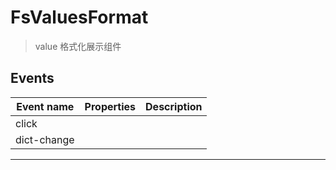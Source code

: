 # FsValuesFormat

> value 格式化展示组件

## Events

| Event name  | Properties | Description |
| ----------- | ---------- | ----------- |
| click       |            |
| dict-change |            |

---
